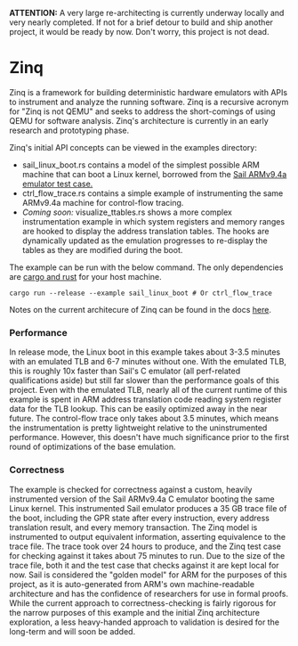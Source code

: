 **ATTENTION:** A very large re-architecting is currently underway locally and very nearly completed. If not for a brief detour to build and ship another project, it would be ready by now. Don't worry, this project is not dead.

# Zinq

Zinq is a framework for building deterministic hardware emulators with APIs to instrument and analyze the running software. Zinq is a recursive acronym for "Zinq is not QEMU" and seeks to address the short-comings of using QEMU for software analysis. Zinq's architecture is currently in an early research and prototyping phase.

Zinq's initial API concepts can be viewed in the examples directory:

- sail_linux_boot.rs contains a model of the simplest possible ARM machine that can boot a Linux kernel, borrowed from the [Sail ARMv9.4a emulator test case.](https://github.com/rems-project/sail-arm/tree/master/arm-v9.4-a)
- ctrl_flow_trace.rs contains a simple example of instrumenting the same ARMv9.4a machine for control-flow tracing.
- _Coming soon:_ visualize_ttables.rs shows a more complex instrumentation example in which system registers and memory ranges are hooked to display the address translation tables. The hooks are dynamically updated as the emulation progresses to re-display the tables as they are modified during the boot.

The example can be run with the below command. The only dependencies are [cargo and rust](https://www.rust-lang.org/tools/install) for your host machine.

```
cargo run --release --example sail_linux_boot # Or ctrl_flow_trace
```

Notes on the current architecure of Zinq can be found in the docs [here](/docs/Architecture.md).

### Performance

In release mode, the Linux boot in this example takes about 3-3.5 minutes with an emulated TLB and 6-7 minutes without one. With the emulated TLB, this is roughly 10x faster than Sail's C emulator (all perf-related qualifications aside) but still far slower than the performance goals of this project. Even with the emulated TLB, nearly all of the current runtime of this example is spent in ARM address translation code reading system register data for the TLB lookup. This can be easily optimized away in the near future. The control-flow trace only takes about 3.5 minutes, which means the instrumentation is pretty lightweight relative to the uninstrumented performance. However, this doesn't have much significance prior to the first round of optimizations of the base emulation.

### Correctness

The example is checked for correctness against a custom, heavily instrumented version of the Sail ARMv9.4a C emulator booting the same Linux kernel. This instrumented Sail emulator produces a 35 GB trace file of the boot, including the GPR state after every instruction, every address translation result, and every memory transaction. The Zinq model is instrumented to output equivalent information, asserting equivalence to the trace file. The trace took over 24 hours to produce, and the Zinq test case for checking against it takes about 75 minutes to run. Due to the size of the trace file, both it and the test case that checks against it are kept local for now. Sail is considered the "golden model" for ARM for the purposes of this project, as it is auto-generated from ARM's own machine-readable architecture and has the confidence of researchers for use in formal proofs. While the current approach to correctness-checking is fairly rigorous for the narrow purposes of this example and the initial Zinq architecture exploration, a less heavy-handed approach to validation is desired for the long-term and will soon be added.
